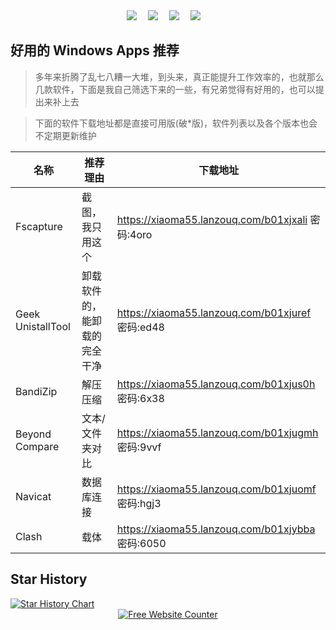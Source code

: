 <div align="center">  
  <div>
    <a href="https://tgmeng.com"><img src="https://img.shields.io/badge/Twitter-个人主页-blue" /></a>&emsp;
    <a href="https://mp.tgmeng.com"><img src="https://img.shields.io/badge/WeChat-微信-07c160" /></a>&emsp;    
    <a href="https://blog.tgmeng.com/"><img src="https://img.shields.io/badge/Website-博客-8c36db" /></a>&emsp;
    <a href="https://space.bilibili.com/395446863/"><img src="https://img.shields.io/badge/Bilibili-B站-ff69b4" /></a>&emsp;
  </div>
</div>


## 好用的 Windows Apps 推荐

> 多年来折腾了乱七八糟一大堆，到头来，真正能提升工作效率的，也就那么几款软件，下面是我自己筛选下来的一些，有兄弟觉得有好用的，也可以提出来补上去

> 下面的软件下载地址都是直接可用版(破*版)，软件列表以及各个版本也会不定期更新维护

| 名称                 | 推荐理由           | 下载地址                                           |
|--------------------|----------------|------------------------------------------------|
| Fscapture          | 截图，我只用这个       | https://xiaoma55.lanzouq.com/b01xjxali 密码:4oro |
| Geek  UnistallTool | 卸载软件的，能卸载的完全干净 | https://xiaoma55.lanzouq.com/b01xjuref 密码:ed48 |
| BandiZip           | 解压压缩           | https://xiaoma55.lanzouq.com/b01xjus0h 密码:6x38 |
| Beyond Compare     | 文本/文件夹对比       | https://xiaoma55.lanzouq.com/b01xjugmh 密码:9vvf |
| Navicat            | 数据库连接          | https://xiaoma55.lanzouq.com/b01xjuomf 密码:hgj3 |
| Clash              | 载体             | https://xiaoma55.lanzouq.com/b01xjybba 密码:6050 |

## Star History
<a href="https://star-history.com/#CandyDream6/nice-windows-apps&Date">
 <picture>
   <source media="(prefers-color-scheme: dark)" srcset="https://api.star-history.com/svg?repos=CandyDream6/nice-windows-apps&type=Date&theme=dark" />
   <source media="(prefers-color-scheme: light)" srcset="https://api.star-history.com/svg?repos=CandyDream6/nice-windows-apps&type=Date" />
   <img alt="Star History Chart" src="https://api.star-history.com/svg?repos=CandyDream6/nice-windows-apps&type=Date" />
 </picture>
</a>

<div align='center'><a href='https://www.websitecounterfree.com'><img src='https://www.websitecounterfree.com/c.php?d=9&id=64044&s=1' border='0' alt='Free Website Counter'></a><br/><small><a href='https://www.websitecounterfree.com' title="Free Website Counter"></a></small></div>



